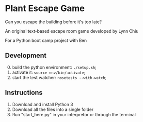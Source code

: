 # Plant Escape Game
Can you escape the building before it's too late?

An original text-based escape room game developed by Lynn Chiu 

For a Python boot camp project with Ben

## Development
0. build the python environment: `./setup.sh`;
1. activate it: `source env/bin/activate`;
2. start the test watcher: `nosetests --with-watch`;

## Instructions
1. Download and install Python 3
2. Download all the files into a single folder
3. Run "start_here.py" in your interpretor or through the terminal 

